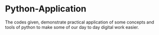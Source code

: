 # Python-Application
The codes given, demonstrate practical application of some concepts and tools of python to make some of our day to day digital work easier.
